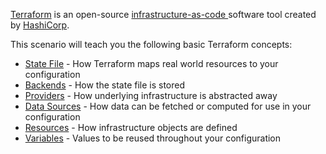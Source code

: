 [Terraform](https://www.terraform.io/) is an open-source 
[infrastructure-as-code ](https://en.wikipedia.org/wiki/Infrastructure_as_code)
software tool created by [HashiCorp](https://www.hashicorp.com/).

This scenario will teach you the following basic Terraform concepts:

* [State File](https://www.terraform.io/docs/state/index.html) - How Terraform maps real world resources to your configuration
* [Backends](https://www.terraform.io/docs/backends/types/index.html) - How the state file is stored
* [Providers](https://www.terraform.io/docs/configuration/providers.html) - How underlying infrastructure is abstracted away
* [Data Sources](https://www.terraform.io/docs/configuration/data-sources.html) - How data can be fetched or computed for use in your configuration
* [Resources](https://www.terraform.io/docs/configuration/resources.html) - How infrastructure objects are defined
* [Variables](https://www.terraform.io/docs/configuration/variables.html) - Values to be reused throughout your configuration
